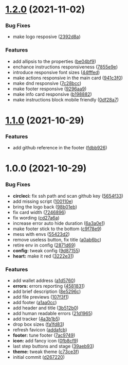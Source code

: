 # [1.2.0](https://github.com/gridcat/grc-stamp-frontend/compare/v1.1.0...v1.2.0) (2021-11-02)


### Bug Fixes

* make logo resposive ([2392d8a](https://github.com/gridcat/grc-stamp-frontend/commit/2392d8aba6d071d9e5330ac0738942f1ca41539e))


### Features

* add allipsis to the properties ([be04bf9](https://github.com/gridcat/grc-stamp-frontend/commit/be04bf91ed6861be69548ba1038d83554c50f230))
* enchance instructions responsiveness ([7855e9e](https://github.com/gridcat/grc-stamp-frontend/commit/7855e9ead77c7b7d4025b43cec8e9f4b48ddd89d))
* introduce responsive font sizes ([44fffed](https://github.com/gridcat/grc-stamp-frontend/commit/44fffed5556d13e77df34ed1df7815526b392498))
* make actions responsive in the main card ([941c3f0](https://github.com/gridcat/grc-stamp-frontend/commit/941c3f0c0f3fcb4c9cb3b128a219473357b7baa4))
* make dnd responsive ([7c28bcc](https://github.com/gridcat/grc-stamp-frontend/commit/7c28bcc97d9988fc01af8b8f3a6bfca72cba80dd))
* make footer responsive ([9296aa9](https://github.com/gridcat/grc-stamp-frontend/commit/9296aa946c1aacfc3595f73bc9743fc9fe69a75f))
* make info card responsive ([b198882](https://github.com/gridcat/grc-stamp-frontend/commit/b1988825712f1ff10593e17e28d6c3ddda51c8bd))
* make instructions block mobile friendly ([0df28a7](https://github.com/gridcat/grc-stamp-frontend/commit/0df28a77c11bdb9f3b14d31215cac53190df0f6a))

# [1.1.0](https://github.com/gridcat/grc-stamp-frontend/compare/v1.0.0...v1.1.0) (2021-10-29)


### Features

* add github reference in the footer ([fdbb926](https://github.com/gridcat/grc-stamp-frontend/commit/fdbb926c07490d61d565880bbcd850877593d352))

# 1.0.0 (2021-10-29)


### Bug Fixes

* **circleci:** fix ssh path and scan github key ([5654f33](https://github.com/gridcat/grc-stamp-frontend/commit/5654f33ed9588b09b1689616643c76da67b44fe1))
* add missing script ([100110e](https://github.com/gridcat/grc-stamp-frontend/commit/100110ef3cd844a09d5b4929401fe7eae0a3e6f0))
* bring the logo back ([98b01eb](https://github.com/gridcat/grc-stamp-frontend/commit/98b01ebc00e12b7d525aeb5a5f4c56d35deb4580))
* fix card width ([7246896](https://github.com/gridcat/grc-stamp-frontend/commit/72468968a641c931e77ef0eedfeff4b2659cbebf))
* fix wording ([cd27a6a](https://github.com/gridcat/grc-stamp-frontend/commit/cd27a6a50c2bb65aeebf859a32d8f6d62e5050fc))
* increase error auto hide duration ([6a3a0e1](https://github.com/gridcat/grc-stamp-frontend/commit/6a3a0e17bf9c2e8517419ac32f5d4663b86482bb))
* make footer stick to the bottom ([c9f78e9](https://github.com/gridcat/grc-stamp-frontend/commit/c9f78e9297923ead58d01b7f79b1aeff87a0f05b))
* mess with envs ([55423d2](https://github.com/gridcat/grc-stamp-frontend/commit/55423d218b03e8a9f317f139c89569c86b479296))
* remove useless button, fix title ([a0ab6bc](https://github.com/gridcat/grc-stamp-frontend/commit/a0ab6bc75fcd660882a85c94397c4ca6bf0a0ec7))
* retire env in config ([2871d69](https://github.com/gridcat/grc-stamp-frontend/commit/2871d691c4166c0068dd351467aa35da971c3833))
* **config:** tweak config ([9d87155](https://github.com/gridcat/grc-stamp-frontend/commit/9d87155ce1654b265ae52112640b69a42439a241))
* **heart:** make it red ([3222e31](https://github.com/gridcat/grc-stamp-frontend/commit/3222e31dce4a9b8977882c1a36fcb479efbb1ea0))


### Features

* add wallet address ([a1d5760](https://github.com/gridcat/grc-stamp-frontend/commit/a1d5760861f339c683623c0020bc4cb652153458))
* **errors:** errors reporting ([4581831](https://github.com/gridcat/grc-stamp-frontend/commit/4581831b61b86b4311061e97a0222236a11f1d2a))
* add brief description ([8e5296c](https://github.com/gridcat/grc-stamp-frontend/commit/8e5296c3cad55bcbbd16210f13f2703f8c60722a))
* add file previews ([107f3f1](https://github.com/gridcat/grc-stamp-frontend/commit/107f3f125b2f867aa9f8d13bdc6df8d84f47a6d9))
* add footer ([a1aa0cc](https://github.com/gridcat/grc-stamp-frontend/commit/a1aa0cc6e44bda2cbafc42bec8da69d7775a622c))
* add header and title ([3b512b0](https://github.com/gridcat/grc-stamp-frontend/commit/3b512b02c16cebaac371b91bf039298860b0805b))
* add human readable errors ([21d1965](https://github.com/gridcat/grc-stamp-frontend/commit/21d196528f4664ae76c838ed16d9b73ad8668236))
* add tracker ([4a3b1b5](https://github.com/gridcat/grc-stamp-frontend/commit/4a3b1b51cb1ad7fa975109bfdb058c60407025c6))
* drop box sizes ([fa1fd83](https://github.com/gridcat/grc-stamp-frontend/commit/fa1fd83f4ad01386243c7f1643bdfc919e9fca4d))
* refresh favicon ([addafcb](https://github.com/gridcat/grc-stamp-frontend/commit/addafcbc9c56372da3fa37cce032e71c5cfe9a48))
* **footer:** tune footer ([7ac9749](https://github.com/gridcat/grc-stamp-frontend/commit/7ac9749f1eb48bc00428c731ba03d55c1d49fe81))
* **icon:** add fancy icon ([0fb8cf9](https://github.com/gridcat/grc-stamp-frontend/commit/0fb8cf9d338ce82c0b20386b892d61220a867f84))
* last step buttons and stage ([39aeb93](https://github.com/gridcat/grc-stamp-frontend/commit/39aeb93061ab14228a7fcb53f2b1faa0e92f935c))
* **theme:** tweak theme ([c73ce3f](https://github.com/gridcat/grc-stamp-frontend/commit/c73ce3f071e5f59e42fa12e39db4a5a3e184f725))
* initial commit ([d267220](https://github.com/gridcat/grc-stamp-frontend/commit/d267220dc034ae76ed6a6c92acf0cd36684f47d0))
